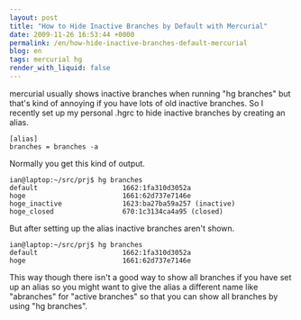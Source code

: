 ```yaml
---
layout: post
title: "How to Hide Inactive Branches by Default with Mercurial"
date: 2009-11-26 16:53:44 +0000
permalink: /en/how-hide-inactive-branches-default-mercurial
blog: en
tags: mercurial hg
render_with_liquid: false
---
```


<!-- textlint-disable rousseau -->

mercurial usually shows inactive branches when running "hg branches" but
that's kind of annoying if you have lots of old inactive branches. So I
recently set up my personal .hgrc to hide inactive branches by creating
an alias.

```text
[alias]
branches = branches -a
```

Normally you get this kind of output.

```text
ian@laptop:~/src/prj$ hg branches
default                     1662:1fa310d3052a
hoge                        1661:62d737e7146e
hoge_inactive               1623:ba27ba59a257 (inactive)
hoge_closed                 670:1c3134ca4a95 (closed)
```

But after setting up the alias inactive branches aren't shown.

```text
ian@laptop:~/src/prj$ hg branches
default                     1662:1fa310d3052a
hoge                        1661:62d737e7146e
```

This way though there isn't a good way to show all branches if you have
set up an alias so you might want to give the alias a different name
like "abranches" for "active branches" so that you can show all branches
by using "hg branches".

<!-- textlint-enable rousseau -->
